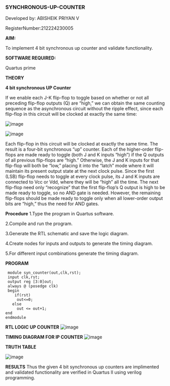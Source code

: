 ### SYNCHRONOUS-UP-COUNTER
Developed by: ABISHEIK PRIYAN V 



RegisterNumber:212224230005

**AIM:**

To implement 4 bit synchronous up counter and validate functionality.

**SOFTWARE REQUIRED:**

Quartus prime

**THEORY**

**4 bit synchronous UP Counter**

If we enable each J-K flip-flop to toggle based on whether or not all preceding flip-flop outputs (Q) are “high,” we can obtain the same counting sequence as the asynchronous circuit without the ripple effect, since each flip-flop in this circuit will be clocked at exactly the same time:

![image](https://github.com/naavaneetha/SYNCHRONOUS-UP-COUNTER/assets/154305477/d5db3fa0-e413-404c-b80e-b2f39d82e7e8)


![image](https://github.com/naavaneetha/SYNCHRONOUS-UP-COUNTER/assets/154305477/52cb61eb-d04b-442d-810c-31185a68410b)

Each flip-flop in this circuit will be clocked at exactly the same time.
The result is a four-bit synchronous “up” counter. Each of the higher-order flip-flops are made ready to toggle (both J and K inputs “high”) if the Q outputs of all previous flip-flops are “high.”
Otherwise, the J and K inputs for that flip-flop will both be “low,” placing it into the “latch” mode where it will maintain its present output state at the next clock pulse.
Since the first (LSB) flip-flop needs to toggle at every clock pulse, its J and K inputs are connected to Vcc or Vdd, where they will be “high” all the time.
The next flip-flop need only “recognize” that the first flip-flop’s Q output is high to be made ready to toggle, so no AND gate is needed.
However, the remaining flip-flops should be made ready to toggle only when all lower-order output bits are “high,” thus the need for AND gates.

**Procedure**
1.Type the program in Quartus software.

2.Compile and run the program.

3.Generate the RTL schematic and save the logic diagram.

4.Create nodes for inputs and outputs to generate the timing diagram.

5.For different input combinations generate the timing diagram.

**PROGRAM**
```
 module syn_counter(out,clk,rst);
 input clk,rst;
 output reg [3:0]out;
 always @ (posedge clk)
 begin
    if(rst)
     out<=0;
   else 
     out <= out+1;
end
endmodule
```
**RTL LOGIC UP COUNTER**
![image](https://github.com/user-attachments/assets/3aa5c83c-b01f-470e-a391-554185c69052)


**TIMING DIAGRAM FOR IP COUNTER**
![image](https://github.com/user-attachments/assets/7d34ef38-0bf6-4805-8750-e960ddddc1ce)






**TRUTH TABLE**





![image](https://github.com/user-attachments/assets/3b76d072-9905-4696-af27-51d9dca9767b)


**RESULTS**
Thus the given 4 bit synchronous up counters are implimented and validated functionality are verified in Quartus II using verilog programming.
